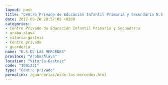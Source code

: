 ```yaml
---
layout: post
title: "Centro Privado de Educación Infantil Primaria y Secundaria N.S.DE LAS MERCEDES"
date: 2017-09-20 20:57:05 +0200
categories:
- Centro Privado de Educación Infantil Primaria y Secundaria
- araba-alava
- vitoria-gasteiz
- Centro privado
- guarderia
name: "N.S.DE LAS MERCEDES"
province: "Araba/Álava"
location: "Vitoria-Gasteiz"
code: "1001221"
type: "Centro privado"
permalink: /guarderias/nsde-las-mercedes.html
---
```

